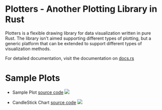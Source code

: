 # Plotters - Another Plotting Library in Rust

Plotters is a flexible drawing library for data visualization written in pure Rust. 
The library isn't aimed supporting different types of plotting, but a generic platform that can be extended to support
different types of visualization methods.

For detailed documentation, visit the documentation on [docs.rs](https://docs.rs/plotters/)

# Sample Plots

- Sample Plot [source code](https://github.com/38/plotters/blob/master/examples/chart.rs)
![](https://raw.githubusercontent.com/38/plotters/master/examples/outputs/sample.png)

- CandleStick Chart [source code](https://github.com/38/plotters/blob/master/examples/stock.rs)
![](https://raw.githubusercontent.com/38/plotters/master/examples/outputs/stock.png)



